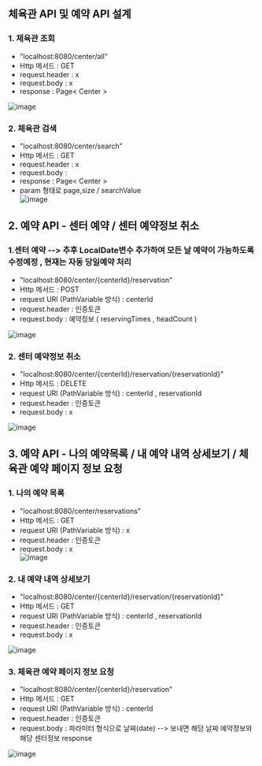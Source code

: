 ## 체육관 API 및 예약 API 설계      

### 1. 체육관 조회    
 - "localhost:8080/center/all"   
 - Http 메서드 : GET   
 - request.header : x   
 - request.body : x   
 - response :  Page< Center >

![image](https://github.com/Jorados/capston/assets/100845256/2586f216-1ec9-438b-aeca-7d1585d9a8b5)      

### 2. 체육관 검색
 - "localhost:8080/center/search"      
 - Http 메서드 : GET     
 - request.header : x     
 - request.body :    
 - response :  Page< Center >   
 - param 형태로 page,size / searchValue    
![image](https://github.com/Jorados/capston/assets/100845256/11646d52-635e-42e1-b2ca-d97dff4569e3)       


## 2. 예약 API - 센터 예약 /  센터 예약정보 취소      

### 1.센터 예약 --> 추후 LocalDate변수 추가하여 모든 날 예약이 가능하도록 수정예정 , 현재는 자동 당일예약 처리      
 - "localhost:8080/center/{centerId}/reservation"   
 - Http 메서드 : POST   
 - request URI (PathVariable 방식) : centerId   
 - request.header : 인증토큰   
 - request.body : 예약정보 ( reservingTimes , headCount ) 

![image](https://github.com/Jorados/capston/assets/100845256/fd0ab95d-149b-4cf3-9b56-e5c0cc2c2ba3)    

### 2. 센터 예약정보 취소   
 - "localhost:8080/center/{centerId}/reservation/{reservationId}"  
 - Http 메서드 : DELETE   
 - request URI (PathVariable 방식) : centerId , reservationId   
 - request.header : 인증토큰   
 - request.body : x     

![image](https://github.com/Jorados/capston/assets/100845256/e33c4068-4de2-4462-8f14-caa34aec6571)   

 
## 3. 예약 API - 나의 예약목록 / 내 예약 내역 상세보기 / 체육관 예약 페이지 정보 요청

### 1. 나의 예약 목록      
 - "localhost:8080/center/reservations"   
 - Http 메서드 : GET      
 - request URI (PathVariable 방식) : x  
 - request.header : 인증토큰     
 - request.body : x     
![image](https://github.com/Jorados/capston/assets/100845256/5fd16a22-ded7-4967-9c05-e7a493082164)   

### 2. 내 예약 내역 상세보기   
 - "localhost:8080/center/{centerId}/reservation/{reservationId}"    
 - Http 메서드 : GET         
 - request URI (PathVariable 방식) : centerId , reservationId         
 - request.header : 인증토큰       
 - request.body : x         

![image](https://github.com/Jorados/capston/assets/100845256/1f2c00f2-c8cd-4b90-88ce-38a6c001f86f)     

### 3. 체육관 예약 페이지 정보 요청 
 - "localhost:8080/center/{centerId}/reservation"
 - Http 메서드 : GET      
 - request URI (PathVariable 방식) : centerId  
 - request.header : 인증토큰     
 - request.body : 파라미터 형식으로 날짜(date) --> 보내면 해당 날짜 예약정보와 해당 센터정보 response      

![image](https://github.com/Jorados/capston/assets/100845256/99433152-5908-4e71-8478-ba1376ab6cd9)       



